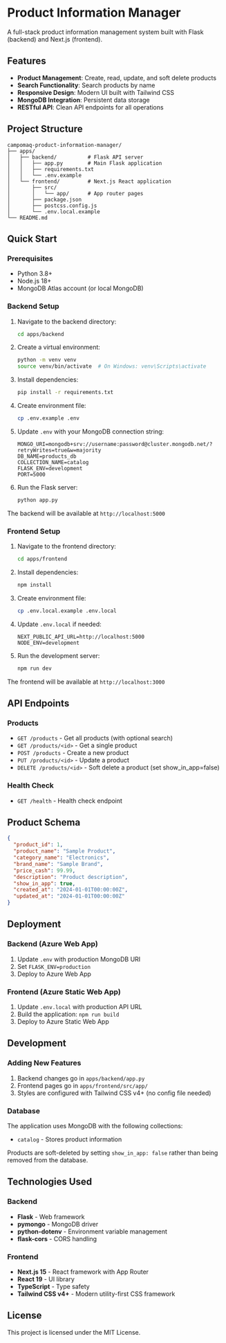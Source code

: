 # Product Information Manager

A full-stack product information management system built with Flask (backend) and Next.js (frontend).

## Features

- **Product Management**: Create, read, update, and soft delete products
- **Search Functionality**: Search products by name
- **Responsive Design**: Modern UI built with Tailwind CSS
- **MongoDB Integration**: Persistent data storage
- **RESTful API**: Clean API endpoints for all operations

## Project Structure

```
campomaq-product-information-manager/
├── apps/
│   ├── backend/          # Flask API server
│   │   ├── app.py        # Main Flask application
│   │   ├── requirements.txt
│   │   └── .env.example
│   └── frontend/         # Next.js React application
│       ├── src/
│       │   └── app/      # App router pages
│       ├── package.json
│       ├── postcss.config.js
│       └── .env.local.example
└── README.md
```

## Quick Start

### Prerequisites

- Python 3.8+
- Node.js 18+
- MongoDB Atlas account (or local MongoDB)

### Backend Setup

1. Navigate to the backend directory:
   ```bash
   cd apps/backend
   ```

2. Create a virtual environment:
   ```bash
   python -m venv venv
   source venv/bin/activate  # On Windows: venv\Scripts\activate
   ```

3. Install dependencies:
   ```bash
   pip install -r requirements.txt
   ```

4. Create environment file:
   ```bash
   cp .env.example .env
   ```

5. Update `.env` with your MongoDB connection string:
   ```
   MONGO_URI=mongodb+srv://username:password@cluster.mongodb.net/?retryWrites=true&w=majority
   DB_NAME=products_db
   COLLECTION_NAME=catalog
   FLASK_ENV=development
   PORT=5000
   ```

6. Run the Flask server:
   ```bash
   python app.py
   ```

The backend will be available at `http://localhost:5000`

### Frontend Setup

1. Navigate to the frontend directory:
   ```bash
   cd apps/frontend
   ```

2. Install dependencies:
   ```bash
   npm install
   ```

3. Create environment file:
   ```bash
   cp .env.local.example .env.local
   ```

4. Update `.env.local` if needed:
   ```
   NEXT_PUBLIC_API_URL=http://localhost:5000
   NODE_ENV=development
   ```

5. Run the development server:
   ```bash
   npm run dev
   ```

The frontend will be available at `http://localhost:3000`

## API Endpoints

### Products

- `GET /products` - Get all products (with optional search)
- `GET /products/<id>` - Get a single product
- `POST /products` - Create a new product
- `PUT /products/<id>` - Update a product
- `DELETE /products/<id>` - Soft delete a product (set show_in_app=false)

### Health Check

- `GET /health` - Health check endpoint

## Product Schema

```json
{
  "product_id": 1,
  "product_name": "Sample Product",
  "category_name": "Electronics",
  "brand_name": "Sample Brand",
  "price_cash": 99.99,
  "description": "Product description",
  "show_in_app": true,
  "created_at": "2024-01-01T00:00:00Z",
  "updated_at": "2024-01-01T00:00:00Z"
}
```

## Deployment

### Backend (Azure Web App)

1. Update `.env` with production MongoDB URI
2. Set `FLASK_ENV=production`
3. Deploy to Azure Web App

### Frontend (Azure Static Web App)

1. Update `.env.local` with production API URL
2. Build the application: `npm run build`
3. Deploy to Azure Static Web App

## Development

### Adding New Features

1. Backend changes go in `apps/backend/app.py`
2. Frontend pages go in `apps/frontend/src/app/`
3. Styles are configured with Tailwind CSS v4+ (no config file needed)

### Database

The application uses MongoDB with the following collections:
- `catalog` - Stores product information

Products are soft-deleted by setting `show_in_app: false` rather than being removed from the database.

## Technologies Used

### Backend
- **Flask** - Web framework
- **pymongo** - MongoDB driver
- **python-dotenv** - Environment variable management
- **flask-cors** - CORS handling

### Frontend
- **Next.js 15** - React framework with App Router
- **React 19** - UI library
- **TypeScript** - Type safety
- **Tailwind CSS v4+** - Modern utility-first CSS framework

## License

This project is licensed under the MIT License.